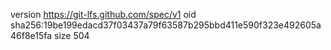 version https://git-lfs.github.com/spec/v1
oid sha256:19be199edacd37f03437a79f63587b295bbd411e590f323e492605a46f8e15fa
size 504
